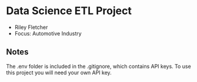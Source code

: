 # Data Science ETL Project
- Riley Fletcher
- Focus: Automotive Industry
## Notes

The .env folder is included in the .gitignore, which contains API keys. To use this project you will need your own API key.